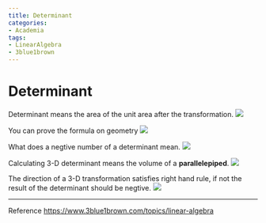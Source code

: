 ```yaml
---
title: Determinant
categories:
- Academia
tags:
- LinearAlgebra
- 3blue1brown
---
```


# Determinant

Determinant means the area of the unit area after the transformation.
![](https://i.imgur.com/ldX5zWO.png)

You can prove the formula on geometry
![](https://i.imgur.com/Prl67d2.png)

What does a negtive number of a determinant mean.
![](https://i.imgur.com/KFiMWmn.png)

Calculating 3-D determinant means the volume of a **parallelepiped**.
![](https://i.imgur.com/WjgUCgK.png)

The direction of a 3-D transformation satisfies right hand rule, if not the result of the determinant should be negtive.
![](https://i.imgur.com/AelQSut.png)



----
Reference
https://www.3blue1brown.com/topics/linear-algebra